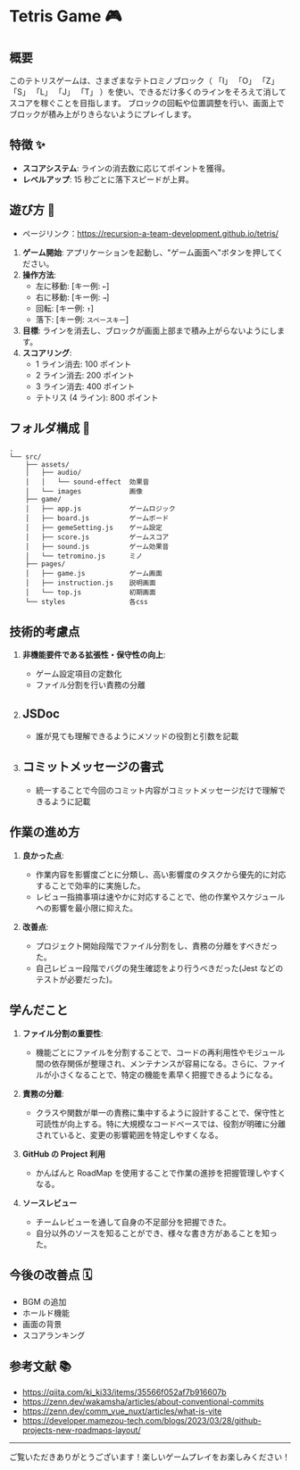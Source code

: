 # Tetris Game 🎮

## 概要

このテトリスゲームは、さまざまなテトロミノブロック（ 「I」 「O」 「Z」 「S」 「L」 「J」 「T」 ）を使い、できるだけ多くのラインをそろえて消してスコアを稼ぐことを目指します。 ブロックの回転や位置調整を行い、画面上でブロックが積み上がりきらないようにプレイします。

## 特徴 ✨

- **スコアシステム**: ラインの消去数に応じてポイントを獲得。
- **レベルアップ**: 15 秒ごとに落下スピードが上昇。

## 遊び方 🎲

- ページリンク：https://recursion-a-team-development.github.io/tetris/

1. **ゲーム開始**: アプリケーションを起動し、"ゲーム画面へ"ボタンを押してください。
2. **操作方法**:
   - 左に移動: [キー例: `←`]
   - 右に移動: [キー例: `→`]
   - 回転: [キー例: `↑`]
   - 落下: [キー例: `スペースキー`]
3. **目標**: ラインを消去し、ブロックが画面上部まで積み上がらないようにします。
4. **スコアリング**:
   - 1 ライン消去: 100 ポイント
   - 2 ライン消去: 200 ポイント
   - 3 ライン消去: 400 ポイント
   - テトリス (4 ライン): 800 ポイント

## フォルダ構成 📁

```
.
└── src/
    ├── assets/
    │   ├── audio/
    │   │   └── sound-effect  効果音
    │   └── images            画像
    ├── game/
    │   ├── app.js            ゲームロジック
    │   ├── board.js          ゲームボード
    │   ├── gemeSetting.js    ゲーム設定
    │   ├── score.js          ゲームスコア
    │   ├── sound.js          ゲーム効果音
    │   └── tetromino.js      ミノ
    ├── pages/
    │   ├── game.js           ゲーム画面
    │   ├── instruction.js    説明画面
    │   └── top.js            初期画面
    └── styles                各css
```

## 技術的考慮点

1. **非機能要件である拡張性・保守性の向上**:

   - ゲーム設定項目の定数化
   - ファイル分割を行い責務の分離

2. ## **JSDoc**

   - 誰が見ても理解できるようにメソッドの役割と引数を記載

3. ## **コミットメッセージの書式**

   - 統一することで今回のコミット内容がコミットメッセージだけで理解できるように記載

## 作業の進め方

1. **良かった点**:

   - 作業内容を影響度ごとに分類し、高い影響度のタスクから優先的に対応することで効率的に実施した。
   - レビュー指摘事項は速やかに対応することで、他の作業やスケジュールへの影響を最小限に抑えた。

2. **改善点**:

   - プロジェクト開始段階でファイル分割をし、責務の分離をすべきだった。
   - 自己レビュー段階でバグの発生確認をより行うべきだった(Jest などのテストが必要だった)。

## 学んだこと

1. **ファイル分割の重要性**:

   - 機能ごとにファイルを分割することで、コードの再利用性やモジュール間の依存関係が整理され、メンテナンスが容易になる。さらに、ファイルが小さくなることで、特定の機能を素早く把握できるようになる。

2. **責務の分離**:

   - クラスや関数が単一の責務に集中するように設計することで、保守性と可読性が向上する。特に大規模なコードベースでは、役割が明確に分離されていると、変更の影響範囲を特定しやすくなる。

3. **GitHub の Project 利用**

   - かんばんと RoadMap を使用することで作業の進捗を把握管理しやすくなる。

4. **ソースレビュー**

   - チームレビューを通して自身の不足部分を把握できた。
   - 自分以外のソースを知ることができ、様々な書き方があることを知った。

## 今後の改善点 🗓️

- BGM の追加
- ホールド機能
- 画面の背景
- スコアランキング

## 参考文献 📚

- https://qiita.com/ki_ki33/items/35566f052af7b916607b
- https://zenn.dev/wakamsha/articles/about-conventional-commits
- https://zenn.dev/comm_vue_nuxt/articles/what-is-vite
- https://developer.mamezou-tech.com/blogs/2023/03/28/github-projects-new-roadmaps-layout/

---

ご覧いただきありがとうございます！楽しいゲームプレイをお楽しみください！
